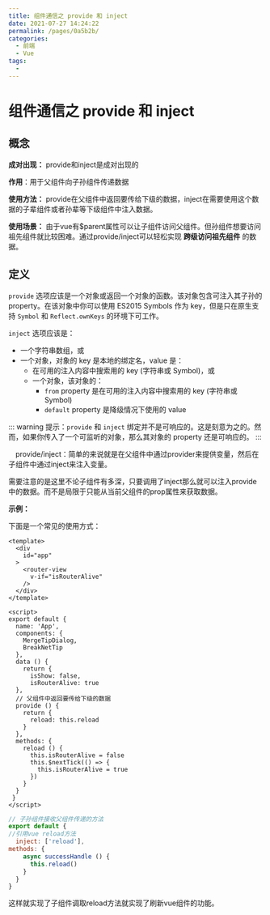 ```yaml
---
title: 组件通信之 provide 和 inject
date: 2021-07-27 14:24:22
permalink: /pages/0a5b2b/
categories:
  - 前端
  - Vue
tags:
  - 
---
```

# 组件通信之 provide 和 inject

## 概念

**成对出现：** provide和inject是成对出现的

**作用**：用于父组件向子孙组件传递数据

**使用方法：** provide在父组件中返回要传给下级的数据，inject在需要使用这个数据的子辈组件或者孙辈等下级组件中注入数据。

**使用场景：** 由于vue有$parent属性可以让子组件访问父组件。但孙组件想要访问祖先组件就比较困难。通过provide/inject可以轻松实现 **跨级访问祖先组件** 的数据。

<!-- more -->

## 定义

`provide` 选项应该是一个对象或返回一个对象的函数。该对象包含可注入其子孙的 property。在该对象中你可以使用 ES2015 Symbols 作为 key，但是只在原生支持 `Symbol` 和 `Reflect.ownKeys` 的环境下可工作。

`inject` 选项应该是：

- 一个字符串数组，或
- 一个对象，对象的 key 是本地的绑定名，value 是：
  - 在可用的注入内容中搜索用的 key (字符串或 Symbol)，或
  - 一个对象，该对象的：
    - `from` property 是在可用的注入内容中搜索用的 key (字符串或 Symbol)
    - `default` property 是降级情况下使用的 value

::: warning
提示：`provide` 和 `inject` 绑定并不是可响应的。这是刻意为之的。然而，如果你传入了一个可监听的对象，那么其对象的 property 还是可响应的。
:::

　provide/inject：简单的来说就是在父组件中通过provider来提供变量，然后在子组件中通过inject来注入变量。

​	需要注意的是这里不论子组件有多深，只要调用了inject那么就可以注入provide中的数据。而不是局限于只能从当前父组件的prop属性来获取数据。

**示例：**

下面是一个常见的使用方式：

```vue
<template>
  <div
    id="app"
  >
    <router-view
      v-if="isRouterAlive"
    />
  </div>
</template>

<script>
export default {
  name: 'App',
  components: {
    MergeTipDialog,
    BreakNetTip
  },
  data () {
    return {
      isShow: false,
      isRouterAlive: true
  },
  // 父组件中返回要传给下级的数据
  provide () {
    return {
      reload: this.reload
    }
  },
  methods: {
    reload () {
      this.isRouterAlive = false
      this.$nextTick(() => {
        this.isRouterAlive = true
      })
    }
  }
 }
</script>
```

``` js
// 子孙组件接收父组件传递的方法
export default {
//引用vue reload方法
  inject: ['reload'],
methods: {
    async successHandle () {
      this.reload()
    }
  }
}
```

这样就实现了子组件调取reload方法就实现了刷新vue组件的功能。
